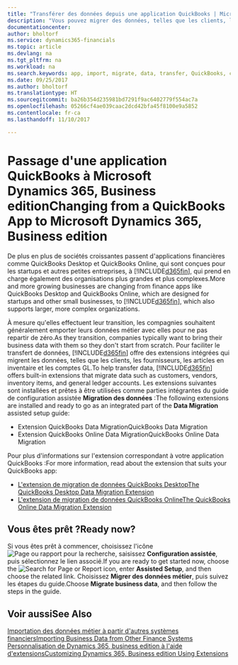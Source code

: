 ```yaml
---
title: "Transférer des données depuis une application QuickBooks | Microsoft Docs"
description: "Vous pouvez migrer des données, telles que les clients, les fournisseurs, les articles en inventaire et les comptes du grand livre, des applications QuickBooks vers Dynamics 365, Business edition."
documentationcenter: 
author: bholtorf
ms.service: dynamics365-financials
ms.topic: article
ms.devlang: na
ms.tgt_pltfrm: na
ms.workload: na
ms.search.keywords: app, import, migrate, data, transfer, QuickBooks, customize
ms.date: 09/25/2017
ms.author: bholtorf
ms.translationtype: HT
ms.sourcegitcommit: ba26b354d235981bd7291f9ac6402779f554ac7a
ms.openlocfilehash: 05266cf4ae039caac2dcd42bfa45f8100e9a5852
ms.contentlocale: fr-ca
ms.lasthandoff: 11/10/2017

---
```



# <a name="changing-from-a-quickbooks-app-to-microsoft-dynamics-365-business-edition"></a><span data-ttu-id="f1080-103">Passage d'une application QuickBooks à Microsoft Dynamics 365, Business edition</span><span class="sxs-lookup"><span data-stu-id="f1080-103">Changing from a QuickBooks App to Microsoft Dynamics 365, Business edition</span></span>
<span data-ttu-id="f1080-104">De plus en plus de sociétés croissantes passent d'applications financières comme QuickBooks Desktop et QuickBooks Online, qui sont conçues pour les startups et autres petites entreprises, à [!INCLUDE[d365fin](includes/d365fin_md.md)], qui prend en charge également des organisations plus grandes et plus complexes.</span><span class="sxs-lookup"><span data-stu-id="f1080-104">More and more growing businesses are changing from finance apps like QuickBooks Desktop and QuickBooks Online, which are designed for startups and other small businesses, to [!INCLUDE[d365fin](includes/d365fin_md.md)], which also supports larger, more complex organizations.</span></span> 

<span data-ttu-id="f1080-105">À mesure qu'elles effectuent leur transition, les compagnies souhaitent généralement emporter leurs données métier avec elles pour ne pas repartir de zéro.</span><span class="sxs-lookup"><span data-stu-id="f1080-105">As they transition, companies typically want to bring their business data with them so they don't start from scratch.</span></span> <span data-ttu-id="f1080-106">Pour faciliter le transfert de données, [!INCLUDE[d365fin](includes/d365fin_md.md)] offre des extensions intégrées qui migrent les données, telles que les clients, les fournisseurs, les articles en inventaire et les comptes GL.</span><span class="sxs-lookup"><span data-stu-id="f1080-106">To help transfer data, [!INCLUDE[d365fin](includes/d365fin_md.md)] offers built-in extensions that migrate data such as customers, vendors, inventory items, and general ledger accounts.</span></span> <span data-ttu-id="f1080-107">Les extensions suivantes sont installées et prêtes à être utilisées comme parties intégrantes du guide de configuration assistée **Migration des données** :</span><span class="sxs-lookup"><span data-stu-id="f1080-107">The following extensions are installed and ready to go as an integrated part of the **Data Migration** assisted setup guide:</span></span>

* <span data-ttu-id="f1080-108">Extension QuickBooks Data Migration</span><span class="sxs-lookup"><span data-stu-id="f1080-108">QuickBooks Data Migration</span></span> 
* <span data-ttu-id="f1080-109">Extension QuickBooks Online Data Migration</span><span class="sxs-lookup"><span data-stu-id="f1080-109">QuickBooks Online Data Migration</span></span>

<span data-ttu-id="f1080-110">Pour plus d'informations sur l'extension correspondant à votre application QuickBooks :</span><span class="sxs-lookup"><span data-stu-id="f1080-110">For more information, read about the extension that suits your QuickBooks app:</span></span>   

* [<span data-ttu-id="f1080-111">L'extension de migration de données QuickBooks Desktop</span><span class="sxs-lookup"><span data-stu-id="f1080-111">The QuickBooks Desktop Data Migration Extension</span></span>](ui-extensions-quickbooks-data-migration.md)
* [<span data-ttu-id="f1080-112">L'extension de migration de données QuickBooks Online</span><span class="sxs-lookup"><span data-stu-id="f1080-112">The QuickBooks Online Data Migration Extension</span></span>](ui-extensions-quickbooks-online-data-migration.md)

## <a name="ready-now"></a><span data-ttu-id="f1080-113">Vous êtes prêt ?</span><span class="sxs-lookup"><span data-stu-id="f1080-113">Ready now?</span></span>
<span data-ttu-id="f1080-114">Si vous êtes prêt à commencer, choisissez l'icône ![Page ou rapport pour la recherche](media/ui-search/search_small.png "icône Page ou rapport pour la recherche"), saisissez **Configuration assistée**, puis sélectionnez le lien associé.</span><span class="sxs-lookup"><span data-stu-id="f1080-114">If you are ready to get started now, choose the ![Search for Page or Report](media/ui-search/search_small.png "Search for Page or Report icon") icon, enter **Assisted Setup**, and then choose the related link.</span></span> <span data-ttu-id="f1080-115">Choisissez **Migrer des données métier**, puis suivez les étapes du guide.</span><span class="sxs-lookup"><span data-stu-id="f1080-115">Choose **Migrate business data**, and then follow the steps in the guide.</span></span>

## <a name="see-also"></a><span data-ttu-id="f1080-116">Voir aussi</span><span class="sxs-lookup"><span data-stu-id="f1080-116">See Also</span></span>
[<span data-ttu-id="f1080-117">Importation des données métier à partir d'autres systèmes financiers</span><span class="sxs-lookup"><span data-stu-id="f1080-117">Importing Business Data from Other Finance Systems</span></span>](upload-data.md)  
[<span data-ttu-id="f1080-118">Personnalisation de Dynamics 365, business edition à l'aide d'extensions</span><span class="sxs-lookup"><span data-stu-id="f1080-118">Customizing Dynamics 365, Business edition Using Extensions</span></span>](ui-extensions.md)   

